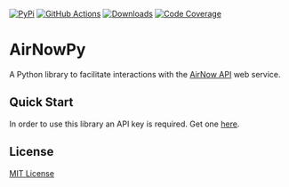 [codecov-image]: https://codecov.io/gh/karjanme/airnowpy/branch/main/graph/badge.svg
[codecov-url]: https://codecov.io/gh/karjanme/airnowpy
[downloads-image]:https://static.pepy.tech/badge/airnowpy
[downloads-url]: https://pepy.tech/project/airnowpy
[github-actions-image]: https://github.com/karjanme/airnowpy/actions/workflows/main.yml/badge.svg?branch=main
[github-actions-url]: https://github.com/karjanme/airnowpy/actions?query=workflow%3A%22Main+Workflow%22+branch%3Amain
[pypi-image]: https://badge.fury.io/py/airnowpy.svg
[pypi-url]: https://badge.fury.io/py/airnowpy

[![PyPi][pypi-image]][pypi-url]
[![GitHub Actions][github-actions-image]][github-actions-url]
[![Downloads][downloads-image]][downloads-url]
[![Code Coverage][codecov-image]][codecov-url]

# AirNowPy

A Python library to facilitate interactions with the [AirNow API](https://docs.airnowapi.org/) web service.

## Quick Start

In order to use this library an API key is required. Get one [here](https://docs.airnowapi.org/account/request/).

## License

[MIT License](https://github.com/karjanme/airnowpy/blob/main/LICENSE)
